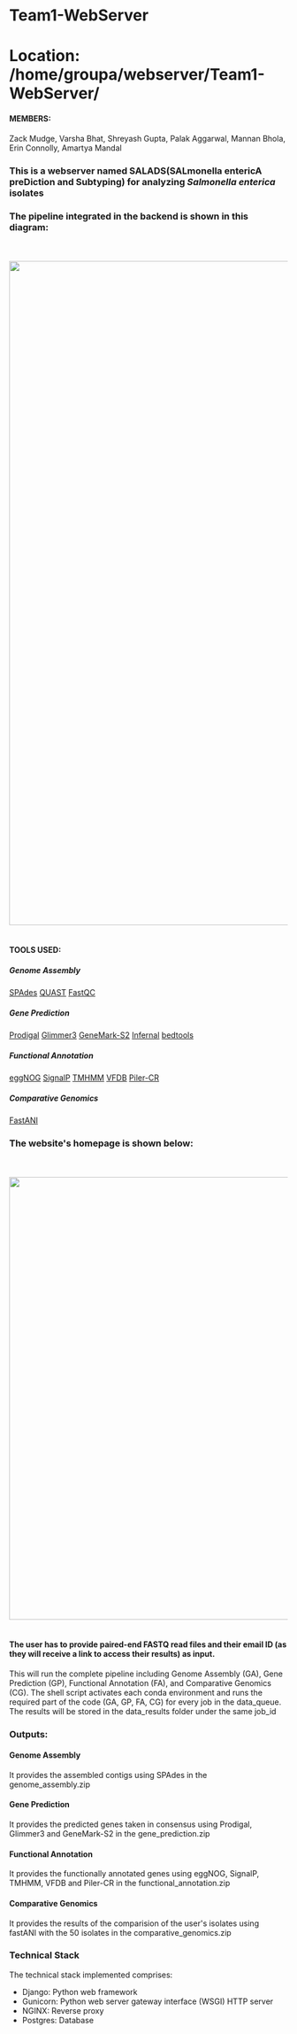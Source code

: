 # Team1-WebServer

# Location: /home/groupa/webserver/Team1-WebServer/

####  MEMBERS:

Zack Mudge, Varsha Bhat, Shreyash Gupta, Palak Aggarwal, Mannan Bhola, Erin Connolly, Amartya Mandal

### This is a webserver named SALADS(SALmonella entericA preDiction and Subtyping) for analyzing *Salmonella enterica* isolates 

### The pipeline integrated in the backend is shown in this diagram:
<br></br>
<img src="imgs/Pipeline.png" width="1200">
<br></br>


####  TOOLS USED:

##### Genome Assembly
[SPAdes](https://www.ncbi.nlm.nih.gov/pmc/articles/PMC3342519/)
[QUAST](https://www.ncbi.nlm.nih.gov/pmc/articles/PMC3624806/)
[FastQC](https://www.bioinformatics.babraham.ac.uk/projects/fastqc/)

##### Gene Prediction
[Prodigal](https://bmcbioinformatics.biomedcentral.com/articles/10.1186/1471-2105-11-119/)
[Glimmer3](http://ccb.jhu.edu/papers/glimmer3.pdf/)
[GeneMark-S2](https://pubmed.ncbi.nlm.nih.gov/29773659/)
[Infernal](https://academic.oup.com/bioinformatics/article/25/10/1335/270663/)
[bedtools](https://www.ncbi.nlm.nih.gov/pmc/articles/PMC2832824/)

#####  Functional Annotation
[eggNOG](https://doi.org/10.1093/molbev/msab293/)
[SignalP](https://www.nature.com/articles/s41587-021-01156-3/)
[TMHMM](https://services.healthtech.dtu.dk/service.php?TMHMM-2.0/)
[VFDB](https://doi.org/10.1093/nar/gkab1107/)
[Piler-CR](https://doi.org/10.1186/1471-2105-8-18/)

##### Comparative Genomics
[FastANI](https://www.nature.com/articles/s41467-018-07641-9/)

### The website's homepage is shown below:
<br></br>
<img src="imgs/screenshot.PNG" width="800">
<br></br>



#### The user has to provide paired-end FASTQ read files and their email ID (as they will receive a link to access their results) as input.
This will run the complete pipeline including Genome Assembly (GA), Gene Prediction (GP), Functional Annotation (FA), and Comparative Genomics (CG). The shell script activates each conda environment and runs the required part of the code (GA, GP, FA, CG) for every  job in the data_queue. The results will be stored in the data_results folder under the same job_id


### Outputs:

#### Genome Assembly
It provides the assembled contigs using SPAdes in the genome_assembly.zip

#### Gene Prediction
It provides the predicted genes taken in consensus using Prodigal, Glimmer3 and GeneMark-S2 in the gene_prediction.zip

#### Functional Annotation
It provides the functionally annotated genes using eggNOG, SignalP, TMHMM, VFDB and Piler-CR in the functional_annotation.zip

#### Comparative Genomics
It provides the results of the comparision of the user's isolates using fastANI with the 50 isolates in the comparative_genomics.zip

### Technical Stack
The technical stack implemented comprises:
* Django: Python web framework
* Gunicorn: Python web server gateway interface (WSGI) HTTP server
* NGINX: Reverse proxy
* Postgres: Database
